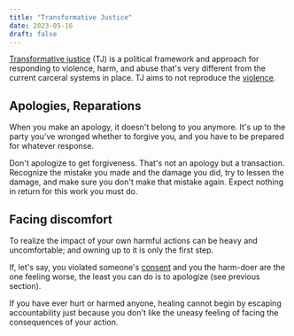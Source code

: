 ```yaml
---
title: "Transformative Justice"
date: 2023-05-16
draft: false
---
```


[Transformative justice](https://transformharm.org/tj_resource/transformative-justice-a-brief-description/)
(TJ) is a political framework and approach
for responding to violence, harm, and abuse
that's very different from the current carceral systems in place.
TJ aims to not reproduce the [violence](/violence).

## Apologies, Reparations

When you make an apology, it doesn't belong to you anymore. It's up to
the party you've wronged whether to forgive you, and you have to be
prepared for whatever response.

Don't apologize to get forgiveness. That's not an apology but a
transaction. Recognize the mistake you made and the damage you did, try
to lessen the damage, and make sure you don't make that mistake again.
Expect nothing in return for this work you must do.

## Facing discomfort

To realize the impact of your own harmful actions can be heavy and
uncomfortable; and owning up to it is only the first step.

If, let's say, you violated someone's [consent](/consent) and you the
harm-doer are the one feeling worse, the least you can do is to
apologize (see previous section).

If you have ever hurt or harmed anyone, healing cannot begin by escaping
accountability just because you don't like the uneasy feeling of facing
the consequences of your action.
